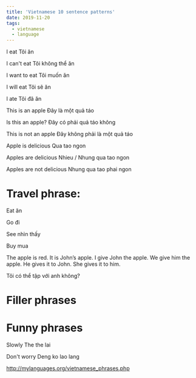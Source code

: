 ```yaml
---
title: 'Vietnamese 10 sentence patterns'
date: 2019-11-20
tags:
  - vietnamese
  - language
---
```


I eat
Tôi ăn

I can't eat
Tôi không thể ăn

I want to eat
Tôi muốn ăn

I will eat
Tôi sẽ ăn

I ate
Tôi đã ăn

This is an apple
Đây là một quả táo

Is this an apple?
Đây có phải quả táo không

This is not an apple
Đây không phải là một quả táo

Apple is delicious
Qua tao ngon

Apples are delicious
Nhieu / Nhung qua tao ngon

Apples are not delicious
Nhung qua tao phai ngon

# Travel phrase:

Eat
ăn

Go
đi

See
nhìn thấy

Buy
mua

The apple is red.
It is John’s apple.
I give John the apple.
We give him the apple.
He gives it to John.
She gives it to him.

Tôi có thể tập với anh không?

# Filler phrases

# Funny phrases

Slowly
The the lai

Don't worry
Deng ko lao lang

http://mylanguages.org/vietnamese_phrases.php
